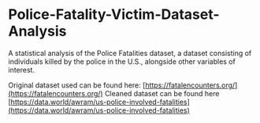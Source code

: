 # Police-Fatality-Victim-Dataset-Analysis
A statistical analysis of the Police Fatalities dataset, a dataset consisting of individuals killed by the police in the U.S., alongside other variables of interest.

Original dataset used can be found here: [https://fatalencounters.org/](https://fatalencounters.org/)
Cleaned dataset can be found here [https://data.world/awram/us-police-involved-fatalities](https://data.world/awram/us-police-involved-fatalities)
